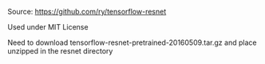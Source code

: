 Source: https://github.com/ry/tensorflow-resnet

Used under MIT License

Need to download tensorflow-resnet-pretrained-20160509.tar.gz and place unzipped in the resnet directory

